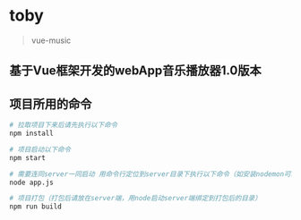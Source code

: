 # toby

> vue-music

## 基于Vue框架开发的webApp音乐播放器1.0版本

## 项目所用的命令

``` bash
# 拉取项目下来后请先执行以下命令
npm install

# 项目启动以下命令
npm start

# 需要连同server一同启动 用命令行定位到server目录下执行以下命令（如安装nodemon可利用nodemon替换以下node）
node app.js

# 项目打包（打包后请放在server端，用node启动server端绑定到打包后的目录）
npm run build


```